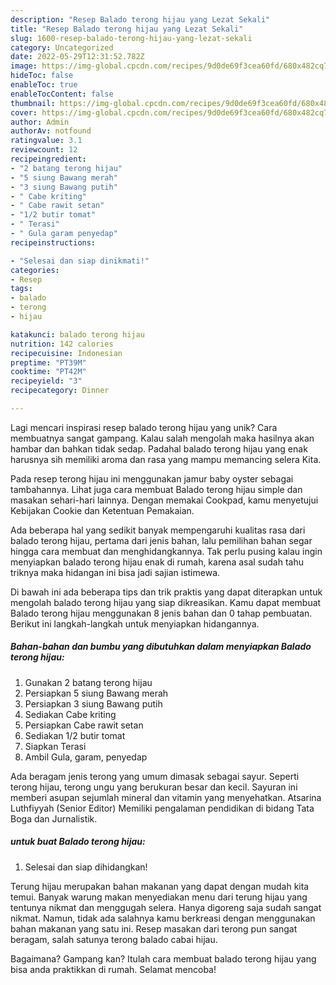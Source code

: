 ```yaml
---
description: "Resep Balado terong hijau yang Lezat Sekali"
title: "Resep Balado terong hijau yang Lezat Sekali"
slug: 1600-resep-balado-terong-hijau-yang-lezat-sekali
category: Uncategorized
date: 2022-05-29T12:31:52.782Z
image: https://img-global.cpcdn.com/recipes/9d0de69f3cea60fd/680x482cq70/balado-terong-hijau-foto-resep-utama.jpg
hideToc: false
enableToc: true
enableTocContent: false
thumbnail: https://img-global.cpcdn.com/recipes/9d0de69f3cea60fd/680x482cq70/balado-terong-hijau-foto-resep-utama.jpg
cover: https://img-global.cpcdn.com/recipes/9d0de69f3cea60fd/680x482cq70/balado-terong-hijau-foto-resep-utama.jpg
author: Admin
authorAv: notfound
ratingvalue: 3.1
reviewcount: 12
recipeingredient:
- "2 batang terong hijau"
- "5 siung Bawang merah"
- "3 siung Bawang putih"
- " Cabe kriting"
- " Cabe rawit setan"
- "1/2 butir tomat"
- " Terasi"
- " Gula garam penyedap"
recipeinstructions:

- "Selesai dan siap dinikmati!"
categories:
- Resep
tags:
- balado
- terong
- hijau

katakunci: balado terong hijau 
nutrition: 142 calories
recipecuisine: Indonesian
preptime: "PT39M"
cooktime: "PT42M"
recipeyield: "3"
recipecategory: Dinner

---
```





Lagi mencari inspirasi resep balado terong hijau yang unik? Cara membuatnya sangat gampang. Kalau salah mengolah maka hasilnya akan hambar dan bahkan tidak sedap. Padahal balado terong hijau yang enak harusnya sih memiliki aroma dan rasa yang mampu memancing selera Kita.





Pada resep terong hijau ini menggunakan jamur baby oyster sebagai tambahannya. Lihat juga cara membuat Balado terong hijau simple dan masakan sehari-hari lainnya. Dengan memakai Cookpad, kamu menyetujui Kebijakan Cookie dan Ketentuan Pemakaian.

Ada beberapa hal yang sedikit banyak mempengaruhi kualitas rasa dari balado terong hijau, pertama dari jenis bahan, lalu pemilihan bahan segar hingga cara membuat dan menghidangkannya. Tak perlu pusing kalau ingin menyiapkan balado terong hijau enak di rumah, karena asal sudah tahu triknya maka hidangan ini bisa jadi sajian istimewa.






Di bawah ini ada beberapa tips dan trik praktis yang dapat diterapkan untuk mengolah balado terong hijau yang siap dikreasikan. Kamu dapat membuat Balado terong hijau menggunakan 8 jenis bahan dan 0 tahap pembuatan. Berikut ini langkah-langkah untuk menyiapkan hidangannya.

<!--inarticleads1-->

##### Bahan-bahan dan bumbu yang dibutuhkan dalam menyiapkan Balado terong hijau:

1. Gunakan 2 batang terong hijau
1. Persiapkan 5 siung Bawang merah
1. Persiapkan 3 siung Bawang putih
1. Sediakan  Cabe kriting
1. Persiapkan  Cabe rawit setan
1. Sediakan 1/2 butir tomat
1. Siapkan  Terasi
1. Ambil  Gula, garam, penyedap


Ada beragam jenis terong yang umum dimasak sebagai sayur. Seperti terong hijau, terong ungu yang berukuran besar dan kecil. Sayuran ini memberi asupan sejumlah mineral dan vitamin yang menyehatkan. Atsarina Luthfiyyah (Senior Editor) Memiliki pengalaman pendidikan di bidang Tata Boga dan Jurnalistik. 

<!--inarticleads2-->

#####  untuk buat Balado terong hijau:


1. Selesai dan siap dihidangkan!

Terung hijau merupakan bahan makanan yang dapat dengan mudah kita temui. Banyak warung makan menyediakan menu dari terung hijau yang tentunya nikmat dan menggugah selera. Hanya digoreng saja sudah sangat nikmat. Namun, tidak ada salahnya kamu berkreasi dengan menggunakan bahan makanan yang satu ini. Resep masakan dari terong pun sangat beragam, salah satunya terong balado cabai hijau. 

Bagaimana? Gampang kan? Itulah cara membuat balado terong hijau yang bisa anda praktikkan di rumah. Selamat mencoba!
